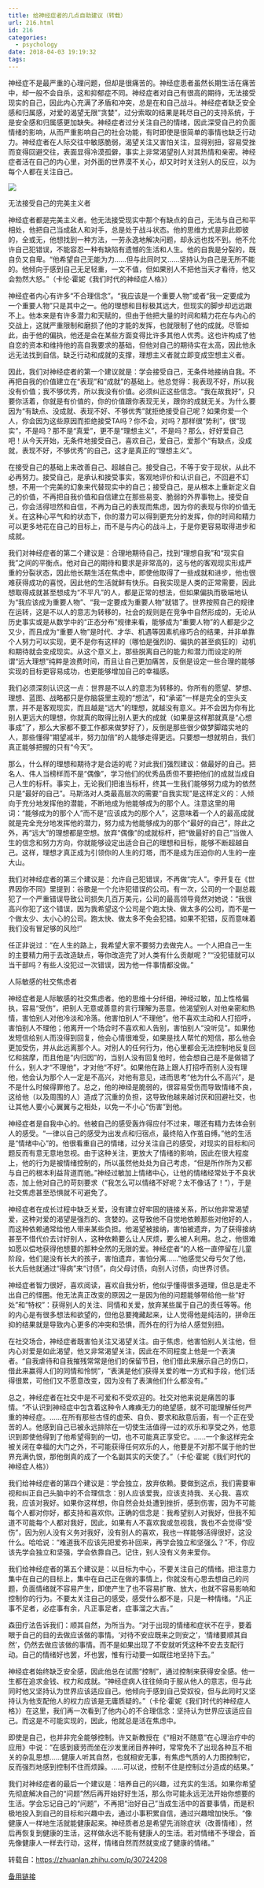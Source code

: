 ```yaml
---
title: 给神经症者的几点自助建议（转载）
url: 216.html
id: 216
categories:
  - psychology
date: 2018-04-03 19:19:32
tags:
---
```


神经症不是最严重的心理问题，但却是很痛苦的。神经症患者虽然长期生活在痛苦中，却一般不会自杀，这和抑郁症不同。神经症者对自己有很高的期待，无法接受现实的自己，因此内心充满了矛盾和冲突，总是在和自己战斗。神经症者缺乏安全感和归属感，对爱的渴望无限“贪婪”，过分索取的结果是耗尽自己的支持系统，于是安全感和归属感更加缺失。神经症者过分关注自己的情绪，因此深受自己的负面情绪的影响，从而严重影响自己的社会功能，有时即使是很简单的事情也缺乏行动力。神经症者在人际交往中敏感脆弱，渴望关注又害怕关注，显得别扭，容易受挫而变得回避交往，表面显得冷漠孤僻，事实上非常渴望别人对其热情和亲密。神经症者活在自己的内心里，对外面的世界漠不关心，却又时时关注别人的反应，以为每个人都在关注自己。

![](https://pic1.zhimg.com/80/v2-e938ce08e32314c761939eadd472e043_hd.jpg)

无法接受自己的完美主义者

神经症者都是完美主义者。他无法接受现实中那个有缺点的自己，无法与自己和平相处，他把自己当成敌人和对手，总是处于战斗状态。他的思维方式是非此即彼的，全或无，他想找到一种方法，一劳永逸地解决问题，却永远也找不到。他不允许自己犯错误，不能容忍一种有缺陷有遗憾的生活和人生。他的自我是分裂的，既自负又自卑。“他希望自己无能为力……但与此同时又……坚持认为自己是无所不能的。他倾向于感到自己无足轻重，一文不值，但如果别人不把他当天才看待，他又会勃然大怒。”（卡伦·霍妮《我们时代的神经症人格》） 

神经症者内心有许多“不合理信念”。“我应该是一个重要人物”或者“我一定要成为一个重要人物”只是其中之一。他的理想和目标极其远大，但现实的脚步却远远跟不上。他本来是有许多潜力和天赋的，但由于他把大量的时间和精力花在与内心的交战上，这就严重限制和磨损了他的才能的发挥，也就限制了他的成就。尽管如此，由于他的偏执，他还是会在某些方面变得比许多其他人优秀。这也许构成了他自恋的资本和维持他的高自我要求的基础，但他对自己的期待实在太高，因此他永远无法找到自信。缺乏行动和成就的支撑，理想主义者就立即变成空想主义者。 

因此，我们对神经症者的第一个建议就是：学会接受自己，无条件地接纳自我。不再把自我的价值建立在“表现”和“成就”的基础上。他总觉得：我表现不好，所以我没有价值；我不够优秀，所以我没有价值。必须纠正这些信念。“我在故我好”，只要你活着，你就是有价值的，你的价值跟你表现无关，跟你的成就无关。为什么要因为“有缺点、没成就、表现不好、不够优秀”就拒绝接受自己呢？如果你爱一个人，你会因为这些原因而拒绝接受TA吗？你不会，对吗？那样很“势利”，很“现实”，不是吗？那不是“真爱”，更不是“理想主义”，不是吗？那么，好好爱自己吧！从今天开始，无条件地接受自己，喜欢自己，爱自己，爱那个“有缺点，没成就，表现不好，不够优秀”的自己，这才是真正的“理想主义”。 

在接受自己的基础上来改善自己、超越自己。接受自己，不等于安于现状，从此不必再努力。接受自己，是承认和接受事实，客观地评价和认识自己，不回避不幻想，不用一个完美的幻象来代替现实中的自己；接受自己，是从根本上重新定义自己的价值，不再把自我价值和自信建立在那些易变、脆弱的外界事物上。接受自己，你会活得坦然和自信，不再为自己的表现而焦虑，因为你的表现与你的价值无关。在这种心平气和的状态下，你的潜力可以得到更充分的发挥，你的时间和精力可以更多地花在自己的目标上，而不是与内心的战斗上，于是你更容易取得进步和成就。 

我们对神经症者的第二个建议是：合理地期待自己，找到“理想自我”和“现实自我”之间的平衡点。他对自己的期待和要求是非常高的，这与他的客观现实形成严重的分裂状态，因此他长期生活在焦虑中，即使他取得了一些成就和进步，他也很难获得成功的喜悦，因此他的生活就鲜有快乐。自我实现是人类的正常需要，因此想取得成就甚至想成为“不平凡”的人，都是正常的想法，但如果偏执而极端地认为“我应该成为重要人物”、“我一定要成为重要人物”就错了。世界按照自己的规律在运转，这是不以人的意志为转移的，社会的规则是在竞争中自然形成的，无论从历史事实或是从数学中的“正态分布”规律来看，能够成为“重要人物”的人都是少之又少，而且成为“重要人物”是时代、才华、机遇等因素机缘巧合的结果，并非单靠个人努力可以实现，更不是你有这样的（哪怕是强烈的、偏执的甚至疯狂的）动机和期待就会变成现实。从这个意义上，那些脱离自己的能力和潜力而设定的所谓“远大理想”纯粹是浪费时间，而且让自己更加痛苦，反倒是设定一些合理的能够实现的目标更容易成功，也更能够增加自己的幸福感。 

我们必须深刻认识这一点：世界是不以人的意志为转移的。你所有的愿望、梦想、理想、蓝图、战略都只是你脑袋里主观的“想法”，和“承诺”一样是完全的空头支票，并不是客观现实，而且越是“远大”的理想，就越没有意义。并不会因为你有比别人更远大的理想，你就真的取得比别人更大的成就（如果是这样那就真是“心想事成”了，那么大家都不要工作都来做梦好了），反倒是那些很少做梦脚踏实地的人，那些懂得“期望减半，努力加倍”的人能够走得更远。只要想一想就明白，我们真正能够把握的只有“今天”。 

那么，什么样的理想和期待才是合适的呢？对此我们强烈建议：做最好的自己。把名人、伟人当榜样而不是“偶像”，学习他们的优秀品质但不要把他们的成就当成自己人生的标杆。事实上，无论我们把谁当标杆，终其一生我们能够努力成为的依然只是“最好的自己”。马斯洛对人类最高层次的需要“自我实现”是这样定义的：人倾向于充分地发挥他的潜能，不断地成为他能够成为的那个人。注意这里的用词：“能够成为的那个人”而不是“应该成为的那个人”，这意味着一个人的最高成就就是完全充分地发挥他的潜力，努力成为他能够成为的那个“最好的自己”，除此之外，再“远大”的理想都是空想。放弃“偶像”的成就标杆，把“做最好的自己”当做人生的信念和努力方向，你就能够设定出适合自己的理想和目标，能够不断超越自己。这样，理想才真正成为引领你的人生的灯塔，而不是成为压迫你的人生的一座大山。 

我们对神经症者的第三个建议是：允许自己犯错误，不再做“完人”。李开复在《世界因你不同》里提到：谷歌是一个允许犯错误的公司。有一次，公司的一个副总裁犯了一个严重错误导致公司损失几百万美元，公司的最高领导竟然对她说：“我很高兴你犯了这个错误，因为我希望这个公司是个跑太快、做太多的公司，而不是一个做太少、太小心的公司。跑太快、做太多不免会犯错。如果不犯错，反而意味着我们没有冒足够的风险!” 

任正非说过：“在人生的路上，我希望大家不要努力去做完人。一个人把自己一生的主要精力用于去改造缺点，等你改造完了对人类有什么贡献呢？”“没犯错就可以当干部吗？有些人没犯过一次错误，因为他一件事情都没做。” 

人际敏感的社交焦虑者 

神经症者是人际敏感的社交焦虑者。他的思维十分纤细，神经过敏，加上性格偏执，容易“受伤”，把别人无意或善意的言行理解为恶意。他渴望别人对他亲密和热情，害怕别人对他冷淡和冷落。他害怕别人“不理他”。他不喜欢主动和人打招呼，害怕别人不理他；他离开一个场合时不喜欢和人告别，害怕别人“没听见”。如果他发短信给别人而没得到回复，他会心情很难受，如果是找人帮忙的短信，那么他会更加受伤，并从此远离那个人。对别人的任何行为，他心里都会无法控制地反复回忆和揣摩，而且他是“内归因”的，当别人没有回复他时，他会想自己是不是做错了什么，别人才“不理他”，才对他“不好”。如果他在路上跟人打招呼而别人没有理他，他会认为那个人一定是不高兴，对他有意见，进而思考“他为什么不高兴”，是不是什么时候得罪他了。总之，他的神经是脆弱的，很容易受伤而导致情绪不良，这给他（以及周围的人）造成了沉重的负担，这导致他越来越讨厌和回避社交，也让其他人要小心翼翼与之相处，以免一不小心“伤害”到他。 

神经症者是自我中心的。他被自己的感受轰炸得应付不过来，哪还有精力去体会别人的感受。“一律以自己的感受为出发点和归宿点，最终陷入作茧自缚。”他的生活是“情绪中心”的。他很看重自己的情绪，过分关注自己的感受，对现实的目标和问题反而有意无意地忽视。由于这种关注，更放大了情绪的影响，因此在很大程度上，他的行为是被情绪控制的，所以虽然他处处为自己考虑，“但是所作所为又都与自己的根本利益背道而驰。”神经过敏加上情绪中心，让他的情绪经常处于不良状态，加上他对自己的苛刻要求（“我怎么可以情绪不好呢？太不像话了！”），于是社交焦虑甚至恐惧就不可避免了。 

神经症者在成长过程中缺乏关爱，没有建立好牢固的链接关系，所以他非常渴望爱，这种对爱的渴望是强烈的、贪婪的。这导致他不自觉地依赖那些对他好的人，而这种依赖通常给他人带来某些负担。他渴望被接纳，害怕被遗弃，为了获得接纳甚至不惜代价去讨好别人，这种依赖要么让人厌烦，要么被人利用。总之，他很难如愿以偿地获得他想要的那种全然的无限的爱。神经症者“的人格一直停留在儿童阶段，他们是没有长大的孩子，害怕遗弃，害怕分离……”他感觉父母亏欠了他，长大后他就通过“得病”来“讨债”，向父母讨债，向别人讨债，向世界讨债。 

神经症者智力很好，喜欢阅读，喜欢自我分析，他似乎懂得很多道理，但总是走不出自己的怪圈。他无法真正改变的原因之一是因为他的问题能够带给他一些“好处”和“特权”：获得别人的关注、同情和关爱，放弃某些属于自己的责任等等。他的内心是有很多想法和欲望的，但他总要掩藏起来，让人觉得他是纯洁的，拼命压抑的结果就是导致内心更多的冲突和恐惧，而外在的行为给人感觉别扭。 

在社交场合，神经症者既害怕关注又渴望关注。由于焦虑，他害怕别人关注他，但内心对爱是如此渴望，他又非常渴望关注，因此在不同程度上他是一个表演者。“自我虐待和自我摧残常常是他们的保留节目，他们借此来展示自己的伤口，借此来赢得人们的同情和怜悯”，“表演是他们获得关爱的唯一方式和手段，他们活得很累，可他们又不愿意改变，因为没有了表演他们什么都没有。” 

总之，神经症者在社交中是不可爱和不受欢迎的。社交对他来说是痛苦的事情。“不认识到神经症中包含着这种令人瘫痪无力的绝望感，就不可能理解任何严重的神经症。……在所有那些古怪的虚荣、自负、要求和敌意后面，有一个正在受苦的人。他感到自己已被永远排除在一切使生活值得一过的欢乐和享受之外，他意识到即使他得到了他希望得到的一切，也不可能真正享受它。……一个象这样完全被关闭在幸福的大门之外，不可能获得任何欢乐的人，他要是不对那不属于他的世界充满仇恨，那他倒真的成了一个名副其实的天使了。”（卡伦·霍妮《我们时代的神经症人格》） 

我们给神经症者的第四个建议是：学会独立，放弃依赖。要做到这点，我们需要审视和纠正自己头脑中的不合理信念：别人应该爱我，应该支持我、关心我、喜欢我，应该对我好。如果你这样想，你自然会处处遭到挫折，感到伤害，因为不可能每个人都对你好，都支持和喜欢你。正确的信念是：我希望别人对我好，但我不知道不可能每个人都对我好，因此，如果有人不喜欢我或忽视我，我也不会觉得“受伤”，因为别人没有义务对我好，没有别人的喜欢，我也一样能够活得很好，这没什么。哈哈说：“难道我不应该先把爱弥补回来，再学会独立和坚强么？”不，你应该先学会独立和坚强，学会依靠自己。记住，别人没有义务来爱你。 

我们给神经症者的第五个建议是：以目标为中心，不要关注自己的情绪。把注意力集中在自己的目标上，集中在自己正在做的事情上，你就没有心思去想自己的问题，负面情绪就不容易产生，即使产生了也不容易扩散、放大，也就不容易影响和控制你的行为。不要太关注自己的感受，感受什么都不是，只是一种情绪。“凡正事不足者，必症事有余，凡正事足者，症事溜之大吉。” 

森田疗法告诉我们：顺其自然，为所当为。“对于出现的情绪和症状不在乎，要着眼于自己的目的去做应该做的事情。‘对待不安应既来之则安之’，‘情绪要顺其自然’，仍然去做应该做的事情。而不是如果出现了不安就听凭这种不安去支配行动。自己的情绪好也罢，坏也罢，惟有行动要一如既往地坚持下去。” 

神经症者始终缺乏安全感，因此他总在试图“控制”，通过控制来获得安全感。他一生都在追求金钱、权力和成就。“神经症病人往往倾向于服从他人的意志，但与此同时他又坚持认为世界应该适应自己。他倾向于感到自己受奴役，但与此同时又坚持认为他支配他人的权力应该是无庸质疑的。”（卡伦·霍妮《我们时代的神经症人格》）在这里，我们再一次看到了他内心的不合理信念：坚持认为世界应该适应自己。而这是不可能实现的，因此，他就总是活在焦虑中。 

即使是自己，也并非完全能够控制。许又新教授在《“相对不随意”在心理治疗中的应用》中说：“在感到疲劳而坐在沙发里闭目养神时，常常免不了出现各种互不相关的杂乱思想……健康人听其自然，也就相安无事，有焦虑气质的人力图控制它，反而强烈地感到控制不住而烦躁。……可以说，控制不住是控制过分造成的结果。” 

我们对神经症者的最后一个建议是：培养自己的兴趣，过充实的生活。如果你希望先彻底解决自己的“问题”然后再开始好好生活，那么你可能永远无法开始你想要的生活。学会忘记自己的“问题”，不再把“治好自己”当成生活中的首要事情，而是积极地投入到自己的目标和兴趣中去，通过小事积累自信，通过兴趣增加快乐。“像健康人一样地生活就能健康起来。神经质者总是希望先消除症状（改善情绪），然后再恢复到健康的生活，这样做永远不能有健康人的生活。若对情绪不予理会，首先像健康人一样去行动，这样，情绪自然而然就变成了健康的情绪。” 

转载自：https://zhuanlan.zhihu.com/p/30724208

[备用链接](https://m.sohu.com/a/202177521_100005988/?pvid=000115_3w_a#:~:text=%E5%9B%A0%E6%AD%A4%EF%BC%8C%E6%88%91%E4%BB%AC%E5%AF%B9%E7%A5%9E%E7%BB%8F,%E6%9D%A1%E4%BB%B6%E5%9C%B0%E6%8E%A5%E7%BA%B3%E8%87%AA%E6%88%91%E3%80%82)